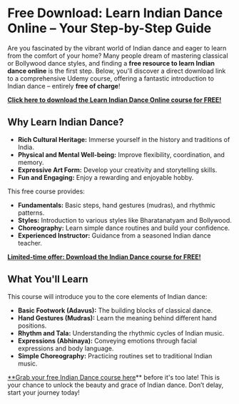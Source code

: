 # Free Download: Learn Indian Dance Online – Your Step-by-Step Guide

Are you fascinated by the vibrant world of Indian dance and eager to learn from the comfort of your home? Many people dream of mastering classical or Bollywood dance styles, and finding a **free resource to learn Indian dance online** is the first step. Below, you'll discover a direct download link to a comprehensive Udemy course, offering a fantastic introduction to Indian dance – entirely **free of charge**!

[**Click here to download the Learn Indian Dance Online course for FREE!**](https://udemywork.com/learn-indian-dance-online)

## Why Learn Indian Dance?

*   **Rich Cultural Heritage:** Immerse yourself in the history and traditions of India.
*   **Physical and Mental Well-being:** Improve flexibility, coordination, and memory.
*   **Expressive Art Form:** Develop your creativity and storytelling skills.
*   **Fun and Engaging:** Enjoy a rewarding and enjoyable hobby.

This free course provides:

*   **Fundamentals:** Basic steps, hand gestures (mudras), and rhythmic patterns.
*   **Styles:** Introduction to various styles like Bharatanatyam and Bollywood.
*   **Choreography:** Learn simple dance routines and build your confidence.
*   **Experienced Instructor:** Guidance from a seasoned Indian dance teacher.

[**Limited-time offer: Download the Indian Dance course for FREE!**](https://udemywork.com/learn-indian-dance-online)

## What You'll Learn

This course will introduce you to the core elements of Indian dance:

*   **Basic Footwork (Adavus):** The building blocks of classical dance.
*   **Hand Gestures (Mudras):** Learn the meaning behind different hand positions.
*   **Rhythm and Tala:** Understanding the rhythmic cycles of Indian music.
*   **Expressions (Abhinaya):** Conveying emotions through facial expressions and body language.
*   **Simple Choreography:** Practicing routines set to traditional Indian music.

[**Grab your free Indian Dance course here](https://udemywork.com/learn-indian-dance-online)** before it's too late! This is your chance to unlock the beauty and grace of Indian dance. Don’t delay, start your journey today!
